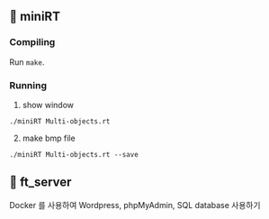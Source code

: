 ## 📌 miniRT 

### Compiling
Run `make`.

### Running
1. show window
```
./miniRT Multi-objects.rt
```
2. make bmp file
```
./miniRT Multi-objects.rt --save
```
## 📌 ft_server

Docker 를 사용하여 Wordpress, phpMyAdmin, SQL database 사용하기
